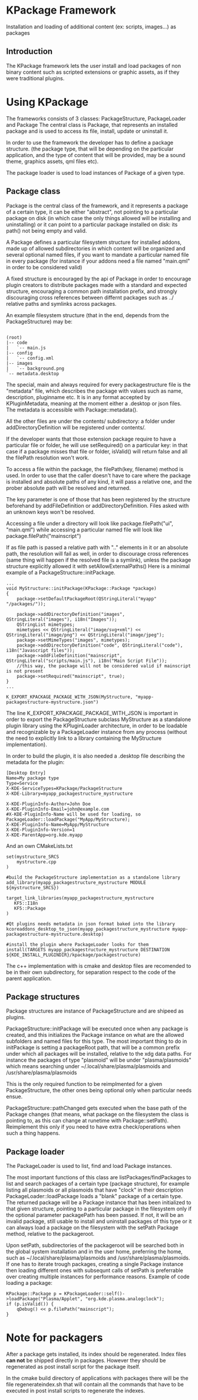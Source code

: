 # KPackage Framework

Installation and loading of additional content (ex: scripts, images...) as packages

## Introduction

The KPackage framework lets the user install and load packages of non binary content such as scripted extensions or graphic assets, as if they were traditional plugins.

# Using KPackage

The frameworks consists of 3 classes: PackageStructure, PackageLoader and Package
The central class is Package, that represents an installed package and is used to access its file, install, update or uninstall it.

In order to use the framework the developer has to define a package structure. (the package type, that will be depending on the particular application, and the type of content that will be provided, may be a sound theme, graphics assets, qml files etc).

The package loader is used to load instances of Package of a given type.

## Package class

Package is the central class of the framework, and it represents a package of a certain type, it can be either "abstract", not pointing to a particular package on disk (in which case the only things allowed will be installing and uninstalling) or it can point to a particular package installed on disk: its path() not being empty and valid.

A Package defines a particular filesystem structure for installed addons, made up of allowed subdirectories in which content will be organized and several optional named files, if you want to mandate a particular named file in every package (for instance if your addons need a file named "main.qml" in order to be considered valid)

A fixed structure is encouraged by the api of Package in order to encourage plugin creators to distribute packages made with a standard and expected structure, encouraging a common path installation prefix, and strongly discouraging cross references between differnt packages such as ../ relative paths and symlinks across packages.

An example filesystem structure (that in the end, depends from the PackageStructure) may be:

```

(root)
|-- code
|   `-- main.js
|-- config
|   `-- config.xml
|-- images
|   `-- background.png
`-- metadata.desktop

```

The special, main and always required for every packagestructure file is the "metadata" file, which describes the package with values such as name, description, pluginname etc. It is in any format accepted by KPluginMetadata, meaning at the moment either a .desktop or json files. The metadata is accessible with Package::metadata().

All the other files are under the contents/ subdirectory: a folder under addDirectoryDefinition will be registered under contents/.

If the developer wants that those extension package require to have a particular file or folder, he will use setRequired() on a particular key: in that case if a package misses that file or folder, isValid() will return false and all the filePath resolution won't work.

To access a file within the package, the filePath(key, filename) method is used. In order to use that the caller doesn't have to care where the package is installed and absolute paths of any kind, it will pass a relative one, and the prober absolute path will be resolved and returned.

The key parameter is one of those that has been registered by the structure beforehand by addFileDefinition or addDirectoryDefinition. Files asked with an unknown keys won't be resolved.

Accessing a file under a directory will look like package.filePath("ui", "main.qml") while accessing a particular named file will look like package.filePath("mainscript")

If as file path is passed a relative path with ".." elements in it or an absolute path, the resolution will fail as well, in order to discourage cross references (same thing will happen if the resolved file is a symlink), unless the package structure explicitly allowed it with setAllowExternalPaths()
Here is a minimal example of a PackageStructure::initPackage.

```
...
void MyStructure::initPackage(KPackage::Package *package)
{
    package->setDefaultPackageRoot(QStringLiteral("myapp" "/packages/"));

    package->addDirectoryDefinition("images", QStringLiteral("images"), i18n("Images"));
    QStringList mimetypes;
    mimetypes << QStringLiteral("image/svg+xml") << QStringLiteral("image/png") << QStringLiteral("image/jpeg");
    package->setMimeTypes("images", mimetypes);
    package->addDirectoryDefinition("code", QStringLiteral("code"), i18n("Javascript files"));
    package->addFileDefinition("mainscript", QStringLiteral("scripts/main.js"), i18n("Main Script File"));
    //this way, the package will not be considered valid if mainscript is not present
    package->setRequired("mainscript", true);
}
...

K_EXPORT_KPACKAGE_PACKAGE_WITH_JSON(MyStructure, "myapp-packagestructure-mystructure.json")
```

The line K_EXPORT_KPACKAGE_PACKAGE_WITH_JSON is important in order to export the PackageStructure subclass MyStructure as a standalone plugin library using the KPluginLoader architecture, in order to be loadable and recognizable by a PackageLoader instance from any process (without the need to explicitly link to a library containing the MyStructure implementation).

In order to build the plugin, it is also needed a .desktop file describing the metadata for the plugin:

```
[Desktop Entry]
Name=My package type
Type=Service
X-KDE-ServiceTypes=KPackage/PackageStructure
X-KDE-Library=myapp_packagestructure_mystructure

X-KDE-PluginInfo-Author=John Doe
X-KDE-PluginInfo-Email=john@example.com
#X-KDE-PluginInfo-Name will be used for loading, so PackageLoader::loadPackage("MyApp/MyStructure);
X-KDE-PluginInfo-Name=MyApp/MyStructure
X-KDE-PluginInfo-Version=1
X-KDE-ParentApp=org.kde.myapp

```

And an own CMakeLists.txt

```
set(mystructure_SRCS
    mystructure.cpp
)

#build the PackageStructure implementation as a standalone library
add_library(myapp_packagestructure_mystructure MODULE ${mystructure_SRCS})

target_link_libraries(myapp_packagestructure_mystructure
   KF5::I18n
   KF5::Package
)

#Qt plugins needs metadata in json format baked into the library
kcoreaddons_desktop_to_json(myapp_packagestructure_mystructure myapp-packagestructure-mystructure.desktop)

#install the plugin where PackageLoader looks for them
install(TARGETS myapp_packagestructure_mystructure DESTINATION ${KDE_INSTALL_PLUGINDIR}/kpackage/packagestructure)

```

The c++ implementation with is cmake and desktop files are recomended to be in their own subdirectory, for separation respect to the code of the parent application.


## Package structures

Package structures are instance of PackageStructure and are shipeed as plugins.

PackageStructure::initPackage will be executed once when any package is created, and this initializes the Package instance on what are the allowed subfolders and named files for this type. The most important thing to do in initPackage is setting a packageRoot path, that will be a common prefix under which all packages will be installed, relative to the xdg data paths. For instance the packages of type "plasmoid" will be under "plasma/plasmoids" which means searching under ~/.local/share/plasma/plasmoids and /usr/share/plasma/plasmoids

This is the only required function to be reimplmented for a given PackageStructure, the other ones being optional only when particular needs ensue.

PackageStructure::pathChanged gets executed when the base path of the Package changes (that means, what package on the filesystem the class is pointing to, as this can change at runetime with Package::setPath). Reimplement this only if you need to have extra check/operations when such a thing happens.

## Package loader

The PackageLoader is used to list, find and load Package instances.

The most important functions of this class are listPackages/findPackages to list and search packages of a certain type (package structure), for example listing all plasmoids or all plasmoids that have "clock" in their description PackageLoader::loadPackage loads a "blank" package of a certain type. The returned package will be a Package instance that has been initialized to that given structure, pointing to a particular package in the filesystem only if the optional parameter packagePath has been passed. If not, it will be an invalid package, still usable to install and uninstall packages of this type or it can always load a package on the filesystem with the setPath Package method, relative to the packageroot.

Upon setPath, subdirectories of the packageroot will be searched both in the global system installation and in the user home, preferring the home, such as ~/.local/share/plasma/plasmoids and /usr/share/plasma/plasmoids. If one has to iterate trough packages, creating a single Package instance then loading different ones with subsequnt calls of setPath is preferrable over creating multiple instances for performance reasons.
Example of code loading a package:

```
KPackage::Package p = KPackageLoader::self()->loadPackage("Plasma/Applet", "org.kde.plasma.analogclock");
if (p.isValid()) {
    qDebug() << p.filePath("mainscript");
}
```

# Note for packagers

After a package gets installed, its index should be regenerated. Index files **can not** be shipped directly in packages. However they should be regenerated as post install script for the package itself.

In the cmake build directory of applications with packages there will be the file regenerateindex.sh that will contain all the commands that have to be executed in post install scripts to regenerate the indexes.

